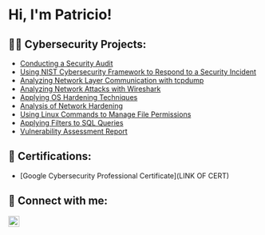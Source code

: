 <h1>Hi, I'm Patricio! </h1>

<h2>👨‍💻 Cybersecurity Projects:</h2>

- [Conducting a Security Audit](https://github.com/PatricioKlajner/Security_Audit)
- [Using NIST Cybersecurity Framework to Respond to a Security Incident](https://github.com/PatricioKlajner/NIST_CSF_Incident_Response)
- [Analyzing Network Layer Communication with tcpdump](https://github.com/PatricioKlajner/Analyzing_Network_Later_Communication)
- [Analyzing Network Attacks with Wireshark](https://github.com/PatricioKlajner/Analyzing_Networkk_Attacks)
- [Applying OS Hardening Techniques](https://github.com/PatricioKlajner/Applying_OS_Hardening_Techniques)
- [Analysis of Network Hardening](https://github.com/PatricioKlajner/Analysis_of_Network_Hardening)
- [Using Linux Commands to Manage File Permissions](https://github.com/PatricioKlajner/Using_Linux_Commands_to_Manage_File_Permissions)
- [Applying Filters to SQL Queries](https://github.com/PatricioKlajner/Applying_Filters_to_SQL_Queries)
- [Vulnerability Assessment Report](https://github.com/PatricioKlajner/Vulnerability_Assessment_Report)
  
<h2>📄 Certifications:</h2>

- [Google Cybersecurity Professional Certificate](LINK OF CERT)



<h2> 🤳 Connect with me:</h2>

[<img align="left" alt="PatricioKlajner | LinkedIn" width="22px" src="https://cdn.jsdelivr.net/npm/simple-icons@v3/icons/linkedin.svg" />][linkedin]



[linkedin]: https://linkedin.com/in/patricioklajner

